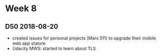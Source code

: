 # Week 8

## D50 2018-08-20

- created issues for personal projects (Mars 511) to upgrade their mobile web app stature
- Udacity MWS: started to learn about TLS
